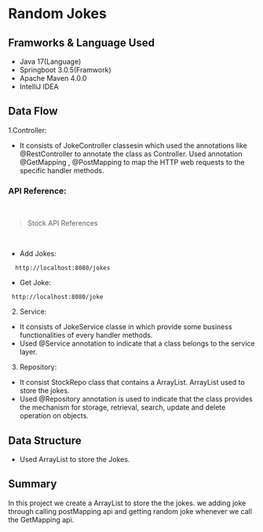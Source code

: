 # Random Jokes 

## Framworks & Language Used 

* Java 17(Language)
* Springboot 3.0.5(Framwork)
* Apache Maven 4.0.0
* IntelliJ IDEA

## Data Flow
1.Controller:
* It consists of JokeController classesin which used the annotations like @RestController to annotate the class as Controller.
Used annotation @GetMapping , @PostMapping  to map the HTTP web requests to the specific handler methods.
### API Reference:
<br>

>Stock API References
<br>

* Add Jokes:
```*.sh-session
  http://localhost:8080/jokes
```

* Get Joke:
```*.sh-session
 http://localhost:8080/joke
```


2. Service:
* It consists of JokeService classe in which provide some business functionalities of every handler methods.
* Used @Service annotation to indicate that a class belongs to the service layer.

3. Repository:
* It consist StockRepo class that contains a ArrayList. ArrayList used to store the jokes. 
* Used @Repository annotation is used to indicate that the class provides the mechanism for storage, retrieval, search, update and delete operation on objects.

## Data Structure
* Used ArrayList to store the Jokes.

## Summary
 In this project we create a ArrayList to store the the jokes. we adding joke through calling postMapping api and getting random joke whenever we call the GetMapping api.